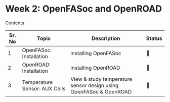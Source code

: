 # Week 2: OpenFASoc and OpenROAD

Contents

Sr. No | Topic | Description | Status |
---|---|---|---|
1 | OpenFASoc: Installation| installing OpenFASoc| :construction:|
2 | OpenROAD: Installation  | installing OpenROAD  |  :construction: |  |
3 | Temperature Sensor: AUX Cells | View & study temperature sensor design using OpenFASoc & OpenROAD |  :construction:  |
